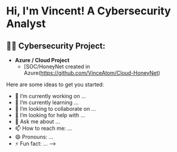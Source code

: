 <h1>Hi, I'm Vincent! A Cybersecurity Analyst</a></h1>

<h2>👨‍💻 Cybersecurity Project:</h2>

- <b>Azure / Cloud Project</b>
  - [SOC/HoneyNet created in Azure(https://github.com/VinceAtom/Cloud-HoneyNet)


Here are some ideas to get you started:

- 🔭 I’m currently working on ...
- 🌱 I’m currently learning ...
- 👯 I’m looking to collaborate on ...
- 🤔 I’m looking for help with ...
- 💬 Ask me about ...
- 📫 How to reach me: ...
- 😄 Pronouns: ...
- ⚡ Fun fact: ...
-->
